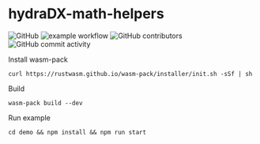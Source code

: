 # hydraDX-math-helpers

![GitHub](https://img.shields.io/github/license/RoboRambo/HydraDX-math)
![example workflow](https://github.com/RoboRambo/HydraDX-math/actions/workflows/tests.yml/badge.svg)
![GitHub contributors](https://img.shields.io/github/contributors/RoboRambo/HydraDX-math)
![GitHub commit activity](https://img.shields.io/github/commit-activity/y/RoboRambo/HydraDX-math)

Install wasm-pack

`curl https://rustwasm.github.io/wasm-pack/installer/init.sh -sSf | sh`


Build

`wasm-pack build --dev`


Run example

`cd demo && npm install && npm run start`

